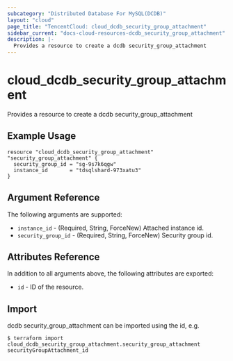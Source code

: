 ```yaml
---
subcategory: "Distributed Database For MySQL(DCDB)"
layout: "cloud"
page_title: "TencentCloud: cloud_dcdb_security_group_attachment"
sidebar_current: "docs-cloud-resources-dcdb_security_group_attachment"
description: |-
  Provides a resource to create a dcdb security_group_attachment
---
```


# cloud_dcdb_security_group_attachment

Provides a resource to create a dcdb security_group_attachment

## Example Usage

```hcl
resource "cloud_dcdb_security_group_attachment" "security_group_attachment" {
  security_group_id = "sg-9s7k6qgw"
  instance_id       = "tdsqlshard-973xatu3"
}
```

## Argument Reference

The following arguments are supported:

* `instance_id` - (Required, String, ForceNew) Attached instance id.
* `security_group_id` - (Required, String, ForceNew) Security group id.

## Attributes Reference

In addition to all arguments above, the following attributes are exported:

* `id` - ID of the resource.



## Import

dcdb security_group_attachment can be imported using the id, e.g.
```
$ terraform import cloud_dcdb_security_group_attachment.security_group_attachment securityGroupAttachment_id
```

